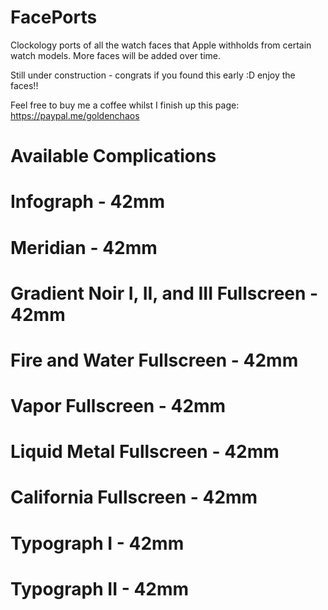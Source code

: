 # FacePorts

Clockology ports of all the watch faces that Apple withholds from certain watch models. More faces will be added over time.

Still under construction - congrats if you found this early :D enjoy the faces!!

Feel free to buy me a coffee whilst I finish up this page: https://paypal.me/goldenchaos

# Available Complications

# Infograph - 42mm

# Meridian - 42mm

# Gradient Noir I, II, and III Fullscreen - 42mm

# Fire and Water Fullscreen - 42mm

# Vapor Fullscreen - 42mm

# Liquid Metal Fullscreen - 42mm

# California Fullscreen - 42mm

# Typograph I - 42mm

# Typograph II - 42mm
